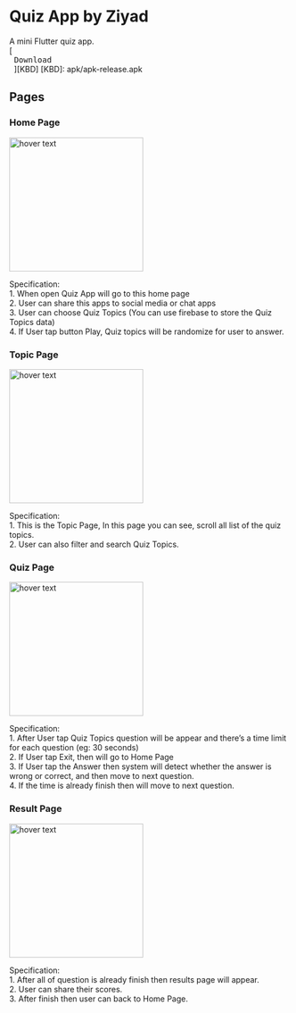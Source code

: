 # Quiz App by Ziyad

A mini Flutter quiz app.
<br>
[<kbd> <br> Download <br> </kbd>][KBD]
[KBD]: apk/apk-release.apk
## Pages

### Home Page
<p align="start">
  <img src="https://user-images.githubusercontent.com/64635497/210627648-1d09864b-dbfe-419f-915f-2205be8bb0fe.jpeg" width="240" title="hover text"><br>
</p>
Specification:<br>
1. When open Quiz App will go to this home
page<br>
2. User can share this apps to social media
or chat apps<br>
3. User can choose Quiz Topics (You can
use firebase to store the Quiz Topics
data)<br>
4. If User tap button Play, Quiz topics will be
randomize for user to answer.

### Topic Page
<p align="start">
  <img src="https://user-images.githubusercontent.com/64635497/210627684-05675816-a04f-4b97-b5d1-788d48512679.jpeg" width="240" title="hover text">
</p>
Specification:<br>
1. This is the Topic Page, In this page you
can see, scroll all list of the quiz topics.<br>
2. User can also filter and search Quiz
Topics.<br>



### Quiz Page
<p align="start">
  <img src="https://user-images.githubusercontent.com/64635497/210627693-f93cdeb1-0c2c-4504-8ff7-43114f48dd14.jpeg" width="240" title="hover text">
</p>
Specification:<br>
1. After User tap Quiz Topics question will
be appear and there’s a time limit for
each question (eg: 30 seconds)<br>
2. If User tap Exit, then will go to Home
Page<br>
3. If User tap the Answer then system will
detect whether the answer is wrong or
correct, and then move to next
question.<br>
4. If the time is already finish then will
move to next question.<br>


### Result Page
<p align="start">
  <img src="https://user-images.githubusercontent.com/64635497/210627698-f0cd356a-066e-4ae1-a6c7-4c49da4efd0e.jpeg" width="240" title="hover text">
</p>
Specification:<br>
1. After all of question is already finish
then results page will appear.<br>
2. User can share their scores.<br>
3. After finish then user can back to Home
Page.<br>
